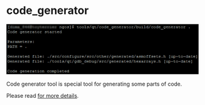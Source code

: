 code_generator
==============

<p align="center">
    <img src="https://github.com/Gris87/ngos/blob/master/tools/qt/code_generator/Screenshot.png?raw=true" alt="Screenshot"/>
</p>

Code generator tool is special tool for generating some parts of code.

Please read [for more details](../../../docs/0.%20Intro/7.%20Tools/2.%20Code%20generator/README.md).
